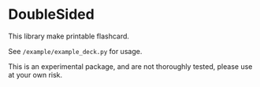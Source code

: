 # DoubleSided

This library make printable flashcard.

See `/example/example_deck.py` for usage.

This is an experimental package, and are not thoroughly tested, please use at your own risk.